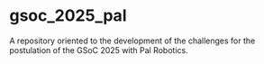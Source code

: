 # gsoc_2025_pal
A repository oriented to the development of the challenges for the postulation of the GSoC 2025 with Pal Robotics.
